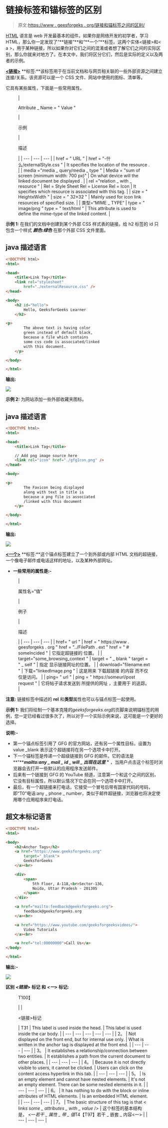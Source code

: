 # 链接标签和锚标签的区别

> 原文:[https://www . geesforgeks . org/链接和锚标签之间的区别/](https://www.geeksforgeeks.org/difference-between-link-and-anchor-tags/)

[HTML](https://www.geeksforgeeks.org/html-tutorials/) 语言是 web 开发最基本的组件。如果你是网络开发的初学者，学习 HTML，那么你一定发现了“**链接”**和“**一个“**标签。这两个实体<链接>和< a >，用于某种链接，所以如果你对它们之间的混淆或者想了解它们之间的实际区别，那么你就来对地方了。在本文中，我们将区分它们，然后是实际的定义以及两者的示例。

[**<链接>**](https://www.geeksforgeeks.org/html-link-tag/) **标签:**该标签用于在当前文档和与网页相关联的一些外部资源之间建立连接/关系。该资源可以是一个 CSS 文件、网站中使用的图标、清单等。

它具有某些属性，下面是一些常用属性。

<figure class="table">

| 

Attribute _ Name = " Value "

 | 

示例

 | 

描述

 |
| --- | --- | --- |
| href = " URL " | href = "-什么/externalStyle.css " | It specifies the location of the resource
. |
| media ="media _ query/media _ type " | Media = "sum of screen (minimum width: 700 px)" | On what device will the linked document be displayed
. |
| rel ="relation _ with _ resource " | Rel = Style Sheet
Rel = License
Rel = Icon | It specifies which resource
is associated with this tag. |
| size = " HeightxWidth " | size = " 32×32 " | Mainly used for icon link
resources of specified size. |
| 类型=“MIME _ TYPE” | type = " image/png "
type = " text/html " | This attribute is used to define the
mime-type of the linked content. |

</figure>

**示例 1:** 在我们的文档中创建到某个外部 CSS 样式表的链接。给 h2 标签的 id 只包含一个样式 ***颜色:绿色*** 在那个外部 CSS 文件里面。

## java 描述语言

```html
<!DOCTYPE html>
<html>

<head>
    <title>Link Tag</title>
    <link rel="stylesheet" 
        href="./externalResource.css" />
</head>

<body>
    <h2 id="hello">
        Hello, GeeksforGeeks Learner
    </h2>

<p>
        The above text is having color 
        green instead of default black,
        because a file which contains 
        some css code is associated/linked 
        with this document.
    </p>

</body>

</html>
```

**输出:**

![](img/81fe464a23b74cccec662719ce0518ce.png)

**示例 2:** 为网站添加一些外部收藏夹图标。

## java 描述语言

```html
<!DOCTYPE html>
<html>

<head>
    <title>Link Tag</title>

    // Add png image source here
    <link rel="icon" href="./gfgIcon.png" />
</head>

<body>

<p>
        The Favicon being displayed 
        along with text in title is 
        because a png file is associated
        /linked with this document
    </p>

</body>

</html>
```

**输出:**

![](img/6cc27843051d75994d72e168f542ccac.png)

[**<一个>**](https://www.geeksforgeeks.org/html-a-tag/) **标签:**这个锚点标签建立了一个到外部或内部 HTML 文档的超链接，一个像电子邮件或电话这样的地址，以及某种外部网址。

*   **一些常用的属性是:-**

<figure class="table">

| 

属性名=“值”

 | 

例子

 | 

描述

 |
| --- | --- | --- |
| href= " url " | href = " https://www . geesforgeks . org "
href = "../FilePath . ext "
href = " # someIncided " | 它指定超链接的
位置。 |
| target="some_browsing_context " | target = " _ blank "
target = " _ self " | 指定
显示链接网址的位置。 |
| download="filename.ext " | 下载="linkedImage.png " | 这是用来
下载超链接
的内容
而不仅仅是访问。 |
| ping= " url " | ping = " https://someurl/post request " | 它将帖子请求发送到
所提供的网址
，主要用于
的追踪。 |

</figure>

**注意:** 链接标签中描述的 **rel** 和**类型**属性也可以与锚点标签一起使用。

**示例 1:** 我们将绘制一个基本克隆的*geeksforgeeks.org*的页脚来说明锚标签的用例，您一定已经看过很多次了，所以对于一个实际示例来说，这可能是一个更好的选择。

**说明:-**

*   第一个锚点标签引用了 GFG 的官方网站，还有另一个属性目标，设置为 value _blank 表示这个超链接将在另一个选项卡中打开。
*   下一个锚标签是传递一个超级链接到 GFG 的邮件。它的语法是**"*****mailto:any _ mail _ id _ will _ 出现在这里*** **"** ，当用户点击这个标签时浏览器会去打开一些默认的应用程序发送邮件。
*   后来有一个链接到 GFG 的 YouTube 频道，注意第一个和这个之间的区别，它没有目标属性，所以默认情况下它会在同一个选项卡中打开。
*   最后，有一个超链接来打电话，它接受一个冒号后带有国家代码的号码，即“T0”电话:any _ phone _ number，类似于邮件超链接，浏览器也将决定使用哪个应用程序来打电话。

## 超文本标记语言

```html
<!DOCTYPE html>
<html>

<body>
    <h2>Anchor Tags</h2>
    <a href="https://www.geeksforgeeks.org"
        target="_blank">
        GeeksforGeeks
    </a><br>

    <div>
        <span>
            5th Floor, A-118,<br>Sector-136, 
            Noida, Uttar Pradesh - 201305
        </span>
    </div>

    <a href="mailto:feedback@geeksforgeeks.org">
        feedback@geeksforgeeks.org
    </a><br>

    <a href="https://www.youtube.com/geeksforgeeksvideos/">
        Video Tutorials
    </a><br>

    <a href="tel:00000000">Call Us</a>
</body>

</html>
```

**输出:-**

![](img/b1222268d88a2156f41e13bca4c0dbad.png)

**区别** ***<链接>*** **标记** **和** ***<一>*** **标记:**

<figure class="table">T100】

|  | 

<链接>标记

 | T31 | This label is used inside the head. | This label is used inside the car body. |
| --- | --- | --- | --- | --- |
| 2。 | Not displayed on the front end, but for internal use only. | What is written in the anchor tag is displayed at the front end. |
| --- | --- | --- |
| 3。 | It establishes a relationship/connection between two entities. | It establishes a path from the current document to other places. |
| --- | --- | --- |
| 4。 | Because it is not directly visible to users, it cannot be clicked. | Users can click on the content access hyperlink in this tab. |
| --- | --- | --- |
| 5。 | Is an empty element and cannot have nested elements. | It's not an empty element. There can be some nested elements in it. |
| --- | --- | --- |
| 6。 | It has nothing to do with the block or inline attributes of HTML elements. | Is an embedded HTML element. |
| --- | --- | --- |
| 7。 | The basic structure of this tag is that
< links *some _ attributes _ with _ value* /> | 这个标签的基本结构是，
<一*若干 _ 属性 _ 带 _ 值*T4【T97】若干 _ 嵌套 _ 内容<一> |
| --- | --- | --- |

</figure>